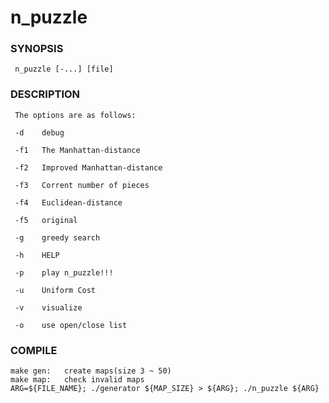 # n_puzzle

### SYNOPSIS

     n_puzzle [-...] [file]

### DESCRIPTION

     The options are as follows:

     -d    debug

     -f1   The Manhattan-distance

     -f2   Improved Manhattan-distance

     -f3   Corrent number of pieces

     -f4   Euclidean-distance

     -f5   original

     -g    greedy search

     -h    HELP

     -p    play n_puzzle!!!

     -u    Uniform Cost

     -v    visualize

	 -o	   use open/close list

### COMPILE

    make gen:   create maps(size 3 ~ 50)
    make map:   check invalid maps
    ARG=${FILE_NAME}; ./generator ${MAP_SIZE} > ${ARG}; ./n_puzzle ${ARG}
